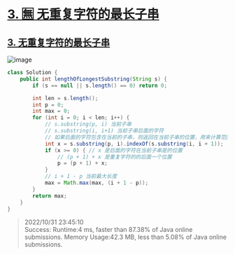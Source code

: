 # [3. 🈚️ 无重复字符的最长子串 ](https://github.com/imtsingyun/LeetCode/issues/3)

## [3. 无重复字符的最长子串](https://leetcode.cn/problems/longest-substring-without-repeating-characters/)

![image](https://user-images.githubusercontent.com/56377217/199639156-57591cfe-2eb4-4cf6-99a7-427a36036d31.png)



```java
class Solution {
    public int lengthOfLongestSubstring(String s) {
        if (s == null || s.length() == 0) return 0;

        int len = s.length();
        int p = 0;
        int max = 0;
        for (int i = 0; i < len; i++) {
            // s.substring(p, i) 当前子串
            // s.substring(i, i+1) 当前子串后面的字符
            // 如果后面的字符包含在当前的子串，则返回在当前子串的位置，用来计算范围
            int x = s.substring(p, i).indexOf(s.substring(i, i + 1));
            if (x >= 0) { // x 是后面的字符在当前子串是的位置
                // (p + 1) + x 是重复字符的的后面一个位置
                p = (p + 1) + x;
            }
            // i + 1 - p 当前最大长度
            max = Math.max(max, (i + 1 - p));
        }
        return max;
    }
}
```

> 2022/10/31 23:45:10	
Success:
	Runtime:4 ms, faster than 87.38% of Java online submissions.
	Memory Usage:42.3 MB, less than 5.08% of Java online submissions.
